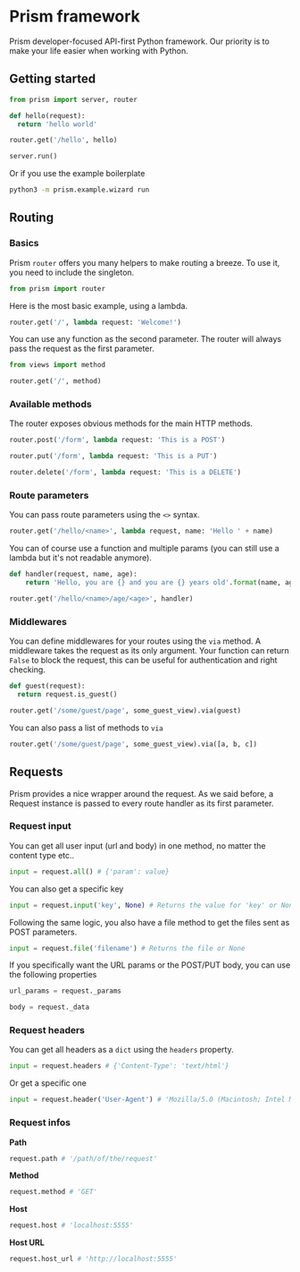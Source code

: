 # Prism framework

Prism developer-focused API-first Python framework. Our priority is to make your life easier when working with Python.

## Getting started

```python
from prism import server, router

def hello(request):
  return 'hello world'

router.get('/hello', hello)

server.run()
```

Or if you use the example boilerplate 

```bash
python3 -m prism.example.wizard run
```

## Routing

### Basics

Prism `router` offers you many helpers to make routing a breeze. To use it, you need to include the singleton.

```python
from prism import router
```

Here is the most basic example, using a lambda.

```python
router.get('/', lambda request: 'Welcome!')
```

You can use any function as the second parameter. The router will always pass the request as the first parameter.

```python
from views import method

router.get('/', method)
```

### Available methods

The router exposes obvious methods for the main HTTP methods.

```python
router.post('/form', lambda request: 'This is a POST')

router.put('/form', lambda request: 'This is a PUT')

router.delete('/form', lambda request: 'This is a DELETE')
```

### Route parameters

You can pass route parameters using the `<>` syntax. 

```python
router.get('/hello/<name>', lambda request, name: 'Hello ' + name) 
```

You can of course use a function and multiple params (you can still use a lambda but it's not readable anymore).

```python
def handler(request, name, age):
    return 'Hello, you are {} and you are {} years old'.format(name, age)

router.get('/hello/<name>/age/<age>', handler) 
```

### Middlewares

You can define middlewares for your routes using the `via` method. A middleware takes the request as its only argument.
Your function can return `False` to block the request, this can be useful for authentication and right checking. 

```python
def guest(request):
  return request.is_guest()

router.get('/some/guest/page', some_guest_view).via(guest)
```

You can also pass a list of methods to `via`

```python
router.get('/some/guest/page', some_guest_view).via([a, b, c])
```


## Requests

Prism provides a nice wrapper around the request. As we said before, a Request instance is passed to every route handler as its first parameter.

### Request input

You can get all user input (url and body) in one method, no matter the content type etc..

```python
input = request.all() # {'param': value}
```

You can also get a specific key

```python
input = request.input('key', None) # Returns the value for 'key' or None
```

Following the same logic, you also have a file method to get the files sent as POST parameters.

```python
input = request.file('filename') # Returns the file or None
```

If you specifically want the URL params or the POST/PUT body, you can use the following properties 

```python
url_params = request._params

body = request._data
```

### Request headers

You can get all headers as a `dict` using the `headers` property.

```python
input = request.headers # {'Content-Type': 'text/html'}
```

Or get a specific one

```python
input = request.header('User-Agent') # 'Mozilla/5.0 (Macintosh; Intel Mac OS X 10_12_3) [...]'
```

### Request infos

**Path**

```python
request.path # '/path/of/the/request'
```

**Method**

```python
request.method # 'GET'
```

**Host**

```python
request.host # 'localhost:5555'
```

**Host URL**

```python
request.host_url # 'http://localhost:5555'
```







